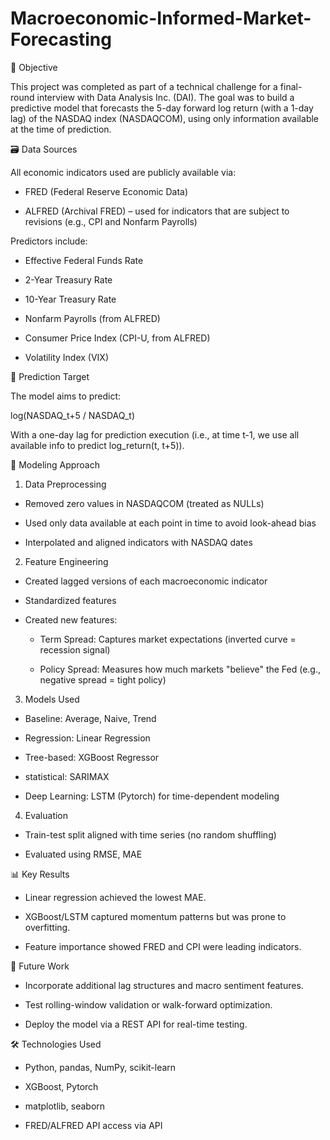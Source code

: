 # Macroeconomic-Informed-Market-Forecasting

🧠 Objective

This project was completed as part of a technical challenge for a final-round interview with Data Analysis Inc. (DAI). The goal was to build a predictive model that forecasts the 5-day forward log return (with a 1-day lag) of the NASDAQ index (NASDAQCOM), using only information available at the time of prediction.

🗃️ Data Sources

All economic indicators used are publicly available via:

- FRED (Federal Reserve Economic Data)

- ALFRED (Archival FRED) – used for indicators that are subject to revisions (e.g., CPI and Nonfarm Payrolls)

Predictors include:

- Effective Federal Funds Rate

- 2-Year Treasury Rate

- 10-Year Treasury Rate

- Nonfarm Payrolls (from ALFRED)

- Consumer Price Index (CPI-U, from ALFRED)

- Volatility Index (VIX)

🔄 Prediction Target

The model aims to predict:

log(NASDAQ_t+5 / NASDAQ_t)

With a one-day lag for prediction execution (i.e., at time t-1, we use all available info to predict log_return(t, t+5)).

🧪 Modeling Approach
1. Data Preprocessing

- Removed zero values in NASDAQCOM (treated as NULLs)

- Used only data available at each point in time to avoid look-ahead bias

- Interpolated and aligned indicators with NASDAQ dates

2. Feature Engineering

- Created lagged versions of each macroeconomic indicator

- Standardized features

- Created new features:
  - Term Spread: Captures market expectations (inverted curve = recession signal)

  - Policy Spread: Measures how much markets "believe" the Fed (e.g., negative spread = tight policy)

3. Models Used

- Baseline: Average, Naive, Trend

- Regression: Linear Regression

- Tree-based: XGBoost Regressor

- statistical: SARIMAX

- Deep Learning: LSTM (Pytorch) for time-dependent modeling

4. Evaluation

- Train-test split aligned with time series (no random shuffling)

- Evaluated using RMSE, MAE

📊 Key Results
- Linear regression achieved the lowest MAE.

- XGBoost/LSTM captured momentum patterns but was prone to overfitting.

- Feature importance showed FRED and CPI were leading indicators.

🚀 Future Work
- Incorporate additional lag structures and macro sentiment features.

- Test rolling-window validation or walk-forward optimization.

- Deploy the model via a REST API for real-time testing.

🛠️ Technologies Used
- Python, pandas, NumPy, scikit-learn

- XGBoost, Pytorch

- matplotlib, seaborn

- FRED/ALFRED API access via API
